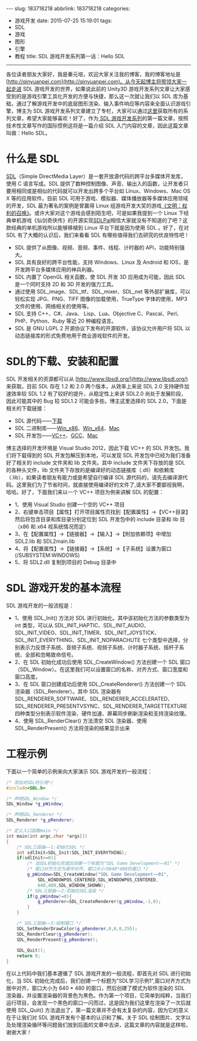 ﻿---
description: 本文介绍了SDL游戏开发系列的第一篇文章，以"Hello SDL"为主题。SDL是一套开放源代码的跨平台多媒体开发库，提供图像、声音、事件等功能，适用于多种平台。文章详细介绍了SDL的特性和优点，包括跨平台性、支持2D和3D开发、外部扩展库等。另外，还描述了SDL的下载安装配置过程和基本流程，最后通过一个简单示例展示了SDL游戏开发的一般流程。
---

﻿---
slug: 183718218
abbrlink: 183718218
categories:
- 游戏开发
date: 2015-07-25 15:19:01
tags:
- SDL
- 游戏
- 图形
- 引擎
- 教程
title: SDL 游戏开发系列第一话：Hello SDL
---

各位读者朋友大家好，我是秦元培，欢迎大家关注我的博客，我的博客地址是[http://qinyuanpei.com](http://qinyuanpei.com)。从今天起博主将带领大家一起走进 SDL 游戏开发的世界，如果说此前的 Unity3D 游戏开发系列文章让大家感受到的是游戏引擎工具化开发的方便与快捷，那么这一次就让我们以 SDL 库为基础，通过了解游戏开发中的底层图形渲染、输入事件响应等内容来全面认识游戏引擎，博主为 SDL 游戏开发系列文章建立了专栏，大家可以通过[这里](http://blog.csdn.net/column/details/sdlgame.html)获取所有的系列文章，希望大家能够喜欢！好了，作为[ SDL 游戏开发系列](http://blog.csdn.net/column/details/sdlgame.html)的第一篇文章，按照技术性文章写作的国际惯例这将是一篇介绍 SDL 入门内容的文章，因此这篇文章叫做：Hello SDL。

<!--more-->

# 什么是 SDL
[SDL](http://www.libsdl.org/)（Simple DirectMedia Layer）是一套开放源代码的跨平台多媒体开发库，使用 C 语言写成。SDL 提供了数种控制图像、声音、输出入的函数，让开发者只要用相同或是相似的代码就可以开发出跨多个平台如 Linux、Windows、Mac OS X 等的应用软件。目前 SDL 可用于游戏、模拟器、媒体播放器等多媒体应用领域的开发，SDL 最为著名的案例是曾赢得 Linux 组游戏开发大奖的游戏[《文明：权利的召唤》](https://en.wikipedia.org/wiki/Civilization:_Call_to_Power)。或许大家对这个游戏会感到陌生吧，可是如果我提到一个 Linux 下经典单机游戏《仙剑奇侠传》的开源实现[SDLPal](http://sdlpal.codeplex.com/)相信大家就没有不知道的了吧？这款经典的单机游戏所以能够移植到 Linux 平台下就是因为使用 SDL 。好了，在对 SDL 有了大概的认识后，我们来看看 SDL 有哪些值得我们去研究的优良特性吧！
*  SDL 提供了从图像、视频、音频、事件、线程、计时器的 API，功能特别强大。
*  SDL 具有良好的跨平台性能，支持 Windows、Linux 及 Android 和 IOS，是开发跨平台多媒体应用的神兵利器。
*  SDL 内置了 OpenGL 相关函数，使 SDL 开发 3D 应用成为可能，因此 SDL 是一个同时支持 2D 和 3D 开发的强力工具。
*  通过使用 SDL_image、SDL_ttf、SDL_mixer、SDL_net 等外部扩展库，可以轻松实现 JPG、PNG、TIFF 图像的加载使用，TrueType 字体的使用，MP3 文件的使用、网络相关的使用等。
*  SDL 支持 C++、C#、Java、 Lisp、Lua、Objective C、Pascal、Perl、 PHP、Python、Ruby 等近 20 种编程语言。
*  SDL 是 GNU LGPL 2 开源协议下发布的开源软件，该协议允许用户将 SDL 以动态链接库的形式免费地用于商业游戏软件的开发。

# SDL的下载、安装和配置
SDL 开发相关的资源都可以从 [http://www.libsdl.org/](http://www.libsdl.org/) 来获取。目前 SDL 存在 1.2 和 2.0 两个版本，从效率上来说 SDL 2.0 支持硬件加速效率较 SDL 1.2 有了较好的提升，从稳定性上来讲 SDL2.0 尚处于发展阶段，因此可能其中的 Bug 较 SDL1.2 可能会多些。博主这里选择的 SDL 2.0，下面是相关的下载链接：
* SDL 源代码——[下载](http://www.libsdl.org/release/SDL2-2.0.3.zip)
* SDL 二进制库——[Win_x86](http://www.libsdl.org/release/SDL2-2.0.3-win32-x86.zip)、[Win_x64](http://www.libsdl.org/release/SDL2-2.0.3-win32-x64.zip)、[Mac](http://www.libsdl.org/release/SDL2-2.0.3.dmg)
* SDL 开发包——[VC++](http://www.libsdl.org/release/SDL2-devel-2.0.3-VC.zip)、[GCC](http://www.libsdl.org/release/SDL2-devel-2.0.3-mingw.tar.gz)、[Mac](http://www.libsdl.org/release/SDL2-2.0.3.dmg)

博主选择的开发环境是 Visual Studio 2012，因此下载 VC++ 的 SDL 开发包。我们将下载得到的 SDL 开发包解压到本地，可以发现 SDL 开发包中已经为我们准备好了相关的 include 文件夹和 lib 文件夹。其中 include 文件夹下存放的是 SDL 的各种头文件，lib 文件夹下存放的是编译好的动态链接库（.dll）和依赖库（.lib），如果读者朋友有能力或是希望自行编译 SDL 源代码的，请先去编译源代码。这里我们为了节省时间，就直接使用编译好的文件了,请大家不要鄙视我啊，哈哈。好了，下面我们来以一个 VC++ 项目为例来讲解 SDL 的配置：
*  1、使用 Visual Studio 创建一个空的 VC++ 项目
*  2、右键单击项目【属性】打开项目属性页找到【配置属性】->【VC++目录】然后将包含目录和库目录分别定位到 SDL 开发包中的 include 目录和 lib 目（x86 和 x64 视系统情况而定）
* 3、在【配置属性】->【链接器】->【输入】->【附加依赖项】中增加 SDL2.lib 和 SDL2main.lib
* 4、将【配置属性】->【链接器】->【系统】->【子系统】设置为窗口 (/SUBSYSTEM:WINDOWS)
* 5、将 SDL2.dll 复制到项目的 Debug 目录中

# SDL 游戏开发的基本流程
SDL 游戏开发的一般流程是：
*  1、使用 SDL_Init() 方法对 SDL 进行初始化。其中该初始化方法的参数类型为 int 类型，可以从 SDL_INIT_HAPTIC、SDL_INIT_AUDIO、SDL_INIT_VIDEO、SDL_INIT_TIMER、SDL_INIT_JOYSTICK、SDL_INIT_EVERYTHING、SDL_INIT_NOPARACHUTE 七个类型中选择，分别表示力反馈子系统、音频子系统、视频子系统、计时器子系统、摇杆子系统、全部和忽略致命信号。
*  2、在 SDL 初始化成功后使用 SDL_CreateWindow() 方法创建一个 SDL 窗口（SDL_Window）。在这里我们可以设置窗口的名称、对齐方式、窗口宽度和窗口高度。
*  3、在 SDL 窗口创建成功后使用 SDL_CreateRenderer() 方法创建一个 SDL 渲染器（SDL_Renderer）。其中 SDL 渲染器有 SDL_RENDERER_SOFTWARE、SDL_RENDERER_ACCELERATED、SDL_RENDERER_PRESENTVSYNC、SDL_RENDERER_TARGETTEXTURE 四种类型分别表示软件渲染、硬件加速、屏幕同步刷新渲染和支持渲染纹理。
*  4、使用 SDL_RenderClear() 方法清空 SDL 渲染器、使用 SDL_RenderPresent() 方法将渲染的结果显示出来

# 工程示例
下面以一个简单的示例来向大家演示 SDL 游戏开发的一般流程：
```cpp
/* 添加对SDL的引用*/
#include<SDL.h>

/* 声明SDL_Window */
SDL_Window *g_pWindow;

/* 声明SDL_Renderer */
SDL_Renderer *g_pRenderer;

/* 定义入口函数main */
int main(int argc,char *args[])
{
	/* SDL三部曲——1:初始化SDL */
	int sdlInit=SDL_Init(SDL_INIT_EVERYTHING);
	if(sdlInit>=0){
		/* 当SDL初始化完成后创建一个标题为"SDL Game Development——01" */
		/* 窗口对齐方式为居中对齐，窗口大小为640*480的窗口 */
		g_pWindow=SDL_CreateWindow("SDL Game Development——01",
			SDL_WINDOWPOS_CENTERED,SDL_WINDOWPOS_CENTERED,
			640,480,SDL_WINDOW_SHOWN);
		/* SDL三部曲——2:初始化SDL渲染 */
		if(g_pWindow!=0){
			g_pRenderer=SDL_CreateRenderer(g_pWindow,-1,0);
		}
	}

	/* SDL三部曲——3:绘制窗口 */
	SDL_SetRenderDrawColor(g_pRenderer,0,0,0,255);
	SDL_RenderClear(g_pRenderer);
	SDL_RenderPresent(g_pRenderer);
	
	SDL_Quit();
	return 0;
}
```
在以上代码中我们基本遵循了 SDL 游戏开发的一般流程，即首先对 SDL 进行初始化，当 SDL 初始化完成后，我们创建一个标题为"SDL学习示例1",窗口对齐方式为居中对齐，窗口大小为 640 * 480 的窗口，然后创建了模式为软件渲染的 SDL 渲染器，并设置渲染器的背景色为黑色。作为第一个项目，它简单到纯粹，当我们运行项目，会发现一个黑色的窗口一闪而过，这是因为我们这里在渲染了一次后就使用 SDL_Quit() 方法退出了，第一篇文章并不会有太复杂的内容，因为它的意义在于让我们对 SDL 游戏开发有个基本的认识和了解。关于 SDL 绘制图片、文字以及处理渲染循环等问题我们放到后面的文章中去讲，这篇文章的内容就是这样啦，谢谢大家！